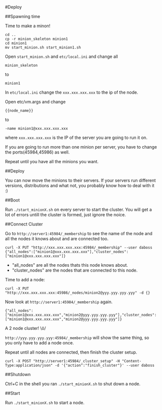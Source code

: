 #Deploy

##Spawning time

Time to make a minon!

    cd ..
    cp -r minion_skeleton minion1
    cd minion1
    mv start_minion.sh start_minion1.sh

Open `start_minion.sh` and `etc/local.ini` and change all

    minion_skeleton

to

    minion1

In `etc/local.ini` change the `xxx.xxx.xxx.xxx` to the ip of the node.

Open etc/vm.args and change

    {{node_name}}

to

    -name minion1@xxx.xxx.xxx.xxx

where `xxx.xxx.xxx.xxx` is the IP of the server you are going to run it on.

If you are going to run more than one minion per server, you have to change the ports(45984,45986) as well.

Repeat until you have all the minions you want.

##Deploy

You can now move the minions to their servers. If your servers run different versions, distributions and what not, you
probably know how to deal with it :)

##Boot

Run `./start_minionX.sh` on every server to start the cluster. You will get a lot of errors untill the cluster is formed, just
ignore the noice.

##Connect Cluster

Go to `http://server1:45984/_membership` to see the name of the node and all the
nodes it knows about and are connected too.

    curl -X PUT "http://xxx.xxx.xxx.xxx:45984/_membership" --user daboss
    {"all_nodes":["minion1@xxx.xxx.xxx.xxx"],"cluster_nodes":["minion1@xxx.xxx.xxx.xxx"]}

* "all_nodes" are all the nodes thats this node knows about.
* "cluster_nodes" are the nodes that are connected to this node.

Time to add a node:

    curl -X PUT "http://xxx.xxx.xxx.xxx:45986/_nodes/minion2@yyy.yyy.yyy.yyy" -d {}

Now look at `http://server1:45984/_membership` again.

    {"all_nodes":["minion1@xxx.xxx.xxx.xxx","minion2@yyy.yyy.yyy.yyy"],"cluster_nodes":["minion1@xxx.xxx.xxx.xxx","minion2@yyy.yyy.yyy.yyy"]}

A 2 node cluster! \ö/

`http://yyy.yyy.yyy.yyy:45984/_membership` will show the same thing, so you only have to add a node once.

Repeat until all nodes are connected, then finish the cluster setup.

    curl -X POST "http://server1:45984/_cluster_setup" -H "Content-Type:application/json" -d '{"action":"finish_cluster"}' --user daboss

##Shutdown

Ctrl+C in the shell you ran `./start_minionX.sh` to shut down a node.

##Start

Run `./start_minionX.sh` to start a node.
